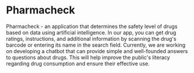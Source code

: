 # Pharmacheck
Pharmacheck - an application that determines the safety level of drugs based on data using artificial intelligence. In our app, you can get drug ratings, instructions, and additional information by scanning the drug's barcode or entering its name in the search field. Currently, we are working on developing a chatbot that can provide simple and well-founded answers to questions about drugs. This will help improve the public's literacy regarding drug consumption and ensure their effective use.
